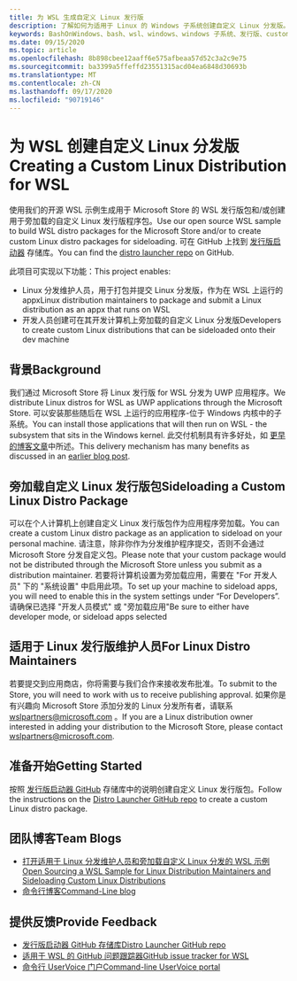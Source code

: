 ```yaml
---
title: 为 WSL 生成自定义 Linux 发行版
description: 了解如何为适用于 Linux 的 Windows 子系统创建自定义 Linux 分发版。
keywords: BashOnWindows、bash、wsl、windows、windows 子系统、发行版、custom
ms.date: 09/15/2020
ms.topic: article
ms.openlocfilehash: 8b898cbee12aaff6e575afbeaa57d52c3a2c9e75
ms.sourcegitcommit: ba3399a5ffeffd23551315acd04ea6848d30693b
ms.translationtype: MT
ms.contentlocale: zh-CN
ms.lasthandoff: 09/17/2020
ms.locfileid: "90719146"
---
```

# <a name="creating-a-custom-linux-distribution-for-wsl"></a><span data-ttu-id="4686e-104">为 WSL 创建自定义 Linux 分发版</span><span class="sxs-lookup"><span data-stu-id="4686e-104">Creating a Custom Linux Distribution for WSL</span></span>

<span data-ttu-id="4686e-105">使用我们的开源 WSL 示例生成用于 Microsoft Store 的 WSL 发行版包和/或创建用于旁加载的自定义 Linux 发行版程序包。</span><span class="sxs-lookup"><span data-stu-id="4686e-105">Use our open source WSL sample to build WSL distro packages for the Microsoft Store and/or to create custom Linux distro packages for sideloading.</span></span> <span data-ttu-id="4686e-106">可在 GitHub 上找到 [发行版启动器](https://github.com/Microsoft/WSL-DistroLauncher) 存储库。</span><span class="sxs-lookup"><span data-stu-id="4686e-106">You can find the [distro launcher repo](https://github.com/Microsoft/WSL-DistroLauncher) on GitHub.</span></span>

<span data-ttu-id="4686e-107">此项目可实现以下功能：</span><span class="sxs-lookup"><span data-stu-id="4686e-107">This project enables:</span></span>

- <span data-ttu-id="4686e-108">Linux 分发维护人员，用于打包并提交 Linux 分发版，作为在 WSL 上运行的 appx</span><span class="sxs-lookup"><span data-stu-id="4686e-108">Linux distribution maintainers to package and submit a Linux distribution as an appx that runs on WSL</span></span>
- <span data-ttu-id="4686e-109">开发人员创建可在其开发计算机上旁加载的自定义 Linux 分发版</span><span class="sxs-lookup"><span data-stu-id="4686e-109">Developers to create custom Linux distributions that can be sideloaded onto their dev machine</span></span>

## <a name="background"></a><span data-ttu-id="4686e-110">背景</span><span class="sxs-lookup"><span data-stu-id="4686e-110">Background</span></span>

<span data-ttu-id="4686e-111">我们通过 Microsoft Store 将 Linux 发行版 for WSL 分发为 UWP 应用程序。</span><span class="sxs-lookup"><span data-stu-id="4686e-111">We distribute Linux distros for WSL as UWP applications through the Microsoft Store.</span></span> <span data-ttu-id="4686e-112">可以安装那些随后在 WSL 上运行的应用程序-位于 Windows 内核中的子系统。</span><span class="sxs-lookup"><span data-stu-id="4686e-112">You can install those applications that will then run on WSL - the subsystem that sits in the Windows kernel.</span></span> <span data-ttu-id="4686e-113">此交付机制具有许多好处，如 [更早的博客文章](https://blogs.msdn.microsoft.com/commandline/2017/07/10/ubuntu-now-available-from-the-windows-store/)中所述。</span><span class="sxs-lookup"><span data-stu-id="4686e-113">This delivery mechanism has many benefits as discussed in an [earlier blog post](https://blogs.msdn.microsoft.com/commandline/2017/07/10/ubuntu-now-available-from-the-windows-store/).</span></span>

## <a name="sideloading-a-custom-linux-distro-package"></a><span data-ttu-id="4686e-114">旁加载自定义 Linux 发行版包</span><span class="sxs-lookup"><span data-stu-id="4686e-114">Sideloading a Custom Linux Distro Package</span></span>

<span data-ttu-id="4686e-115">可以在个人计算机上创建自定义 Linux 发行版包作为应用程序旁加载。</span><span class="sxs-lookup"><span data-stu-id="4686e-115">You can create a custom Linux distro package as an application to sideload on your personal machine.</span></span> <span data-ttu-id="4686e-116">请注意，除非你作为分发维护程序提交，否则不会通过 Microsoft Store 分发自定义包。</span><span class="sxs-lookup"><span data-stu-id="4686e-116">Please note that your custom package would not be distributed through the Microsoft Store unless you submit as a distribution maintainer.</span></span>
<span data-ttu-id="4686e-117">若要将计算机设置为旁加载应用，需要在 "For 开发人员" 下的 "系统设置" 中启用此项。</span><span class="sxs-lookup"><span data-stu-id="4686e-117">To set up your machine to sideload apps, you will need to enable this in the system settings under “For Developers”.</span></span>  <span data-ttu-id="4686e-118">请确保已选择 "开发人员模式" 或 "旁加载应用"</span><span class="sxs-lookup"><span data-stu-id="4686e-118">Be sure to either have developer mode, or sideload apps selected</span></span>

## <a name="for-linux-distro-maintainers"></a><span data-ttu-id="4686e-119">适用于 Linux 发行版维护人员</span><span class="sxs-lookup"><span data-stu-id="4686e-119">For Linux Distro Maintainers</span></span>

<span data-ttu-id="4686e-120">若要提交到应用商店，你将需要与我们合作来接收发布批准。</span><span class="sxs-lookup"><span data-stu-id="4686e-120">To submit to the Store, you will need to work with us to receive publishing approval.</span></span> <span data-ttu-id="4686e-121">如果你是有兴趣向 Microsoft Store 添加分发的 Linux 分发所有者，请联系 wslpartners@microsoft.com 。</span><span class="sxs-lookup"><span data-stu-id="4686e-121">If you are a Linux distribution owner interested in adding your distribution to the Microsoft Store, please contact wslpartners@microsoft.com.</span></span>

## <a name="getting-started"></a><span data-ttu-id="4686e-122">准备开始</span><span class="sxs-lookup"><span data-stu-id="4686e-122">Getting Started</span></span>

<span data-ttu-id="4686e-123">按照 [发行版启动器 GitHub](https://github.com/Microsoft/WSL-DistroLauncher) 存储库中的说明创建自定义 Linux 发行版包。</span><span class="sxs-lookup"><span data-stu-id="4686e-123">Follow the instructions on the [Distro Launcher GitHub repo](https://github.com/Microsoft/WSL-DistroLauncher) to create a custom Linux distro package.</span></span>

## <a name="team-blogs"></a><span data-ttu-id="4686e-124">团队博客</span><span class="sxs-lookup"><span data-stu-id="4686e-124">Team Blogs</span></span>

-  [<span data-ttu-id="4686e-125">打开适用于 Linux 分发维护人员和旁加载自定义 Linux 分发的 WSL 示例</span><span class="sxs-lookup"><span data-stu-id="4686e-125">Open Sourcing a WSL Sample for Linux Distribution Maintainers and Sideloading Custom Linux Distributions</span></span>](https://blogs.msdn.microsoft.com/commandline/2018/03/26/wsl-distro-launcher/)
- [<span data-ttu-id="4686e-126">命令行博客</span><span class="sxs-lookup"><span data-stu-id="4686e-126">Command-Line blog</span></span>](https://blogs.msdn.microsoft.com/commandline/)

## <a name="provide-feedback"></a><span data-ttu-id="4686e-127">提供反馈</span><span class="sxs-lookup"><span data-stu-id="4686e-127">Provide Feedback</span></span>

- [<span data-ttu-id="4686e-128">发行版启动器 GitHub 存储库</span><span class="sxs-lookup"><span data-stu-id="4686e-128">Distro Launcher GitHub repo</span></span>](https://github.com/Microsoft/WSL-DistroLauncher)
- [<span data-ttu-id="4686e-129">适用于 WSL 的 GitHub 问题跟踪器</span><span class="sxs-lookup"><span data-stu-id="4686e-129">GitHub issue tracker for WSL</span></span>](https://github.com/Microsoft/BashOnWindows/issues)
- [<span data-ttu-id="4686e-130">命令行 UserVoice 门户</span><span class="sxs-lookup"><span data-stu-id="4686e-130">Command-line UserVoice portal</span></span>](https://wpdev.uservoice.com/forums/266908-command-prompt-console-bash-on-ubuntu-on-windo/category/161892-bash)
